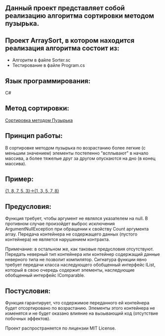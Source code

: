 ## Данный проект представляет собой реализацию алгоритма сортировки методом пузырька. 
## Проект ArraySort, в котором находится реализация алгоритма состоит из:
* Алгоритм в файле Sorter.sc
* Тестирование в файле Program.cs
## Язык программирования:
C#
## Метод сортировки:
[Сортировка методом Пузырька](https://ru.wikipedia.org/wiki/%D0%A1%D0%BE%D1%80%D1%82%D0%B8%D1%80%D0%BE%D0%B2%D0%BA%D0%B0_%D0%BF%D1%83%D0%B7%D1%8B%D1%80%D1%8C%D0%BA%D0%BE%D0%BC)
## Принцип работы:
В сортировке методом пузырька по возрастанию более легкие (с меньшим значением) элементы постепенно "всплывают" в начало массива, а более тяжелые друг за другом опускаются на дно (в конец массива).
## Пример:
[{1, 8, 7, 5, 3}->{1, 3, 5, 7, 8}](http://ucxodnuku.ru/algoritm/algoritm-sortirovka-metodom-puzyirka.html)
## Предусловия:
Функция требует, чтобы аргумент не являлся указателем на null. В противном случае произойдет выброс исключения ArgumentNullException при обращении к свойству Count аргумента array. Передача контейнера не содержащего данных (пустого контейнера) не является нарушением контракта.

Примечание: в остальном же, как таковые предусловия отсутствуют. Передать неверный тип контейнера или контейнер содержащий данные неверного типа не позволит компилятор. Сигнатура функции явно требует передачи класса наследующего обобщенный интерфейс IList, который в свою очередь содержит элементы, наследующие обобщенный интерфейс IComparable.
## Постусловия:
Функция гарантирует, что содержимое переданного ей контейнера будет отсортировано по возрастанию. Элементы этого контейнера не изменятся и не будет оказано влияние на вызывающий код (отсутствие побочных эффектов).

Проект распространяется по лицензии MIT License. 
